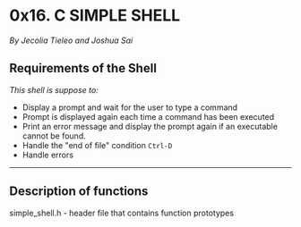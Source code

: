 
# 0x16. C **SIMPLE SHELL**

*By Jecolia Tieleo and Joshua Sai*

## **Requirements of the Shell**

*This shell is suppose to:*

* Display a prompt and wait for the user to type a command
* Prompt is displayed again each time a command has been executed
* Print an error message and display the prompt again if an executable cannot be found.
* Handle the "end of file" condition `Ctrl-D`
* Handle errors

---
## Description of functions

simple_shell.h - header file that contains function prototypes
